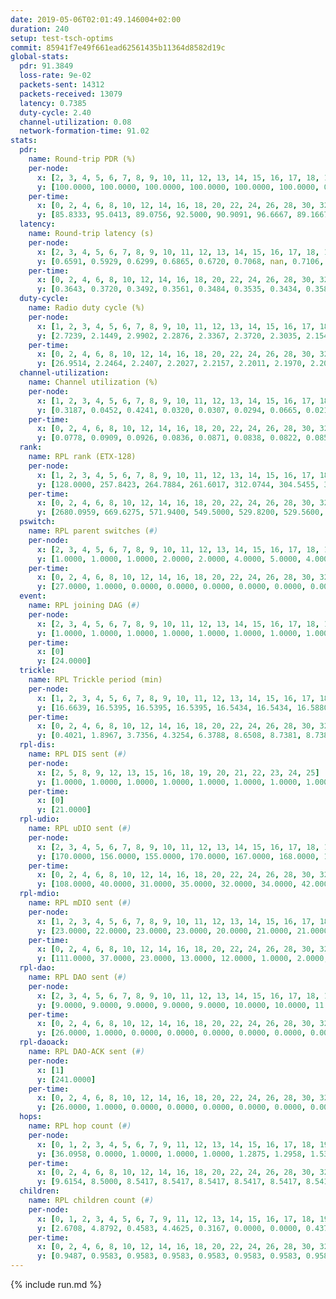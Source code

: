 ```yaml
---
date: 2019-05-06T02:01:49.146004+02:00
duration: 240
setup: test-tsch-optims
commit: 85941f7e49f661ead62561435b11364d8582d19c
global-stats:
  pdr: 91.3849
  loss-rate: 9e-02
  packets-sent: 14312
  packets-received: 13079
  latency: 0.7385
  duty-cycle: 2.40
  channel-utilization: 0.08
  network-formation-time: 91.02
stats:
  pdr:
    name: Round-trip PDR (%)
    per-node:
      x: [2, 3, 4, 5, 6, 7, 8, 9, 10, 11, 12, 13, 14, 15, 16, 17, 18, 19, 20, 21, 22, 23, 24, 25]
      y: [100.0000, 100.0000, 100.0000, 100.0000, 100.0000, 100.0000, 0.0000, 100.0000, 0.0000, 100.0000, 100.0000, 100.0000, 100.0000, 100.0000, 100.0000, 100.0000, 100.0000, 100.0000, 100.0000, 100.0000, 100.0000, 100.0000, 100.0000, 100.0000]
    per-time:
      x: [0, 2, 4, 6, 8, 10, 12, 14, 16, 18, 20, 22, 24, 26, 28, 30, 32, 34, 36, 38, 40, 42, 44, 46, 48, 50, 52, 54, 56, 58, 60, 62, 64, 66, 68, 70, 72, 74, 76, 78, 80, 82, 84, 86, 88, 90, 92, 94, 96, 98, 100, 102, 104, 106, 108, 110, 112, 114, 116, 118, 120, 122, 124, 126, 128, 130, 132, 134, 136, 138, 140, 142, 144, 146, 148, 150, 152, 154, 156, 158, 160, 162, 164, 166, 168, 170, 172, 174, 176, 178, 180, 182, 184, 186, 188, 190, 192, 194, 196, 198, 200, 202, 204, 206, 208, 210, 212, 214, 216, 218, 220, 222, 224, 226, 228, 230, 232, 234, 236, 238, 240]
      y: [85.8333, 95.0413, 89.0756, 92.5000, 90.9091, 96.6667, 89.1667, 91.5966, 90.8333, 88.3333, 92.5620, 93.3333, 87.5000, 95.8333, 91.6667, 90.7563, 84.1667, 90.9091, 87.5000, 86.6667, 95.0000, 90.0000, 97.4790, 89.2562, 97.5000, 89.1667, 85.8333, 94.1667, 86.6667, 90.8333, 84.1667, 95.0000, 85.0000, 92.5000, 87.5000, 90.8333, 96.6667, 92.5000, 89.1667, 94.1667, 93.3333, 95.8333, 92.5000, 93.3333, 90.8333, 90.8333, 90.8333, 89.1667, 94.1667, 91.6667, 92.5000, 95.0000, 91.6667, 95.0000, 93.3333, 87.5000, 89.1667, 89.1667, 90.8333, 85.8333, 95.0000, 91.6667, 95.0000, 88.3333, 92.5000, 90.8333, 93.3333, 93.3333, 90.0000, 90.8333, 89.1667, 90.8333, 89.1667, 85.8333, 91.6667, 91.6667, 85.8333, 97.5000, 93.3333, 95.8333, 93.3333, 92.5000, 92.5000, 91.6667, 90.0000, 92.5000, 92.5000, 92.5000, 92.5000, 94.1667, 91.6667, 91.6667, 94.1667, 88.3333, 92.5000, 92.5000, 88.3333, 94.1667, 90.0000, 94.1667, 90.0000, 95.8333, 90.8333, 93.3333, 92.5000, 89.1667, 89.1667, 90.0000, 94.1667, 94.1667, 93.3333, 93.3333, 91.6667, 90.0000, 88.3333, 93.3333, 90.0000, 90.8333, 85.0000, 90.3226, null]
  latency:
    name: Round-trip latency (s)
    per-node:
      x: [2, 3, 4, 5, 6, 7, 8, 9, 10, 11, 12, 13, 14, 15, 16, 17, 18, 19, 20, 21, 22, 23, 24, 25]
      y: [0.6591, 0.5929, 0.6299, 0.6865, 0.6720, 0.7068, nan, 0.7106, nan, 0.7249, 0.6793, 0.6385, 0.8480, 0.7301, 0.7383, 0.7333, 0.7027, 0.7541, 0.7819, 0.7574, 0.8183, 0.8996, 0.9457, 0.8392]
    per-time:
      x: [0, 2, 4, 6, 8, 10, 12, 14, 16, 18, 20, 22, 24, 26, 28, 30, 32, 34, 36, 38, 40, 42, 44, 46, 48, 50, 52, 54, 56, 58, 60, 62, 64, 66, 68, 70, 72, 74, 76, 78, 80, 82, 84, 86, 88, 90, 92, 94, 96, 98, 100, 102, 104, 106, 108, 110, 112, 114, 116, 118, 120, 122, 124, 126, 128, 130, 132, 134, 136, 138, 140, 142, 144, 146, 148, 150, 152, 154, 156, 158, 160, 162, 164, 166, 168, 170, 172, 174, 176, 178, 180, 182, 184, 186, 188, 190, 192, 194, 196, 198, 200, 202, 204, 206, 208, 210, 212, 214, 216, 218, 220, 222, 224, 226, 228, 230, 232, 234, 236, 238, 240]
      y: [0.3643, 0.3720, 0.3492, 0.3561, 0.3484, 0.3535, 0.3434, 0.3587, 0.3476, 0.3915, 0.3434, 0.3467, 0.3146, 0.3622, 0.3349, 0.3436, 0.3432, 0.3367, 0.3340, 0.3503, 0.3335, 0.3645, 0.3520, 0.3471, 0.3333, 0.3566, 0.3218, 0.3397, 0.3576, 0.3506, 0.3009, 0.3316, 0.2999, 0.3295, 0.3099, 0.3235, 0.3416, 0.3196, 0.2905, 0.3089, 0.2873, 0.3005, 0.3083, 0.3032, 0.2772, 0.3175, 0.3010, 0.4770, 0.3365, 0.3218, 0.3387, 0.2762, 0.3398, 0.5343, 0.5542, 0.4868, 0.3453, 0.2948, 0.3348, 0.7609, 0.7924, 0.5664, 0.5511, 0.4515, 0.4244, 0.8117, 1.2745, 1.0560, 0.8437, 0.6439, 0.6053, 0.8583, 1.2523, 1.2685, 1.2416, 0.9556, 0.8301, 0.8905, 1.2550, 1.2526, 1.2651, 1.2832, 1.1722, 1.0219, 1.2454, 1.2757, 1.2463, 1.2557, 1.2476, 1.2627, 1.2477, 1.2688, 1.2661, 1.2616, 1.2555, 1.2717, 1.2415, 1.2560, 1.2573, 1.2422, 1.2416, 1.2515, 1.2629, 1.2539, 1.2533, 1.2529, 1.2295, 1.2740, 1.2726, 1.2553, 1.2626, 1.2604, 1.2725, 1.2650, 1.2521, 1.2508, 1.2578, 1.2502, 1.2287, 1.2293, null]
  duty-cycle:
    name: Radio duty cycle (%)
    per-node:
      x: [1, 2, 3, 4, 5, 6, 7, 8, 9, 10, 11, 12, 13, 14, 15, 16, 17, 18, 19, 20, 21, 22, 23, 24, 25]
      y: [2.7239, 2.1449, 2.9902, 2.2876, 2.3367, 2.3720, 2.3035, 2.1543, 2.2128, 2.3424, 2.2090, 2.3201, 2.6850, 2.2860, 2.4916, 2.2835, 2.3126, 2.5041, 2.4069, 2.4381, 2.3587, 2.5842, 2.4653, 2.4515, 2.4306]
    per-time:
      x: [0, 2, 4, 6, 8, 10, 12, 14, 16, 18, 20, 22, 24, 26, 28, 30, 32, 34, 36, 38, 40, 42, 44, 46, 48, 50, 52, 54, 56, 58, 60, 62, 64, 66, 68, 70, 72, 74, 76, 78, 80, 82, 84, 86, 88, 90, 92, 94, 96, 98, 100, 102, 104, 106, 108, 110, 112, 114, 116, 118, 120, 122, 124, 126, 128, 130, 132, 134, 136, 138, 140, 142, 144, 146, 148, 150, 152, 154, 156, 158, 160, 162, 164, 166, 168, 170, 172, 174, 176, 178, 180, 182, 184, 186, 188, 190, 192, 194, 196, 198, 200, 202, 204, 206, 208, 210, 212, 214, 216, 218, 220, 222, 224, 226, 228, 230, 232, 234, 236, 238]
      y: [26.9514, 2.2464, 2.2407, 2.2027, 2.2157, 2.2011, 2.1970, 2.2057, 2.2196, 2.1891, 2.2106, 2.2028, 2.2114, 2.1796, 2.2597, 2.1991, 2.1936, 2.1939, 2.1852, 2.2033, 2.2043, 2.2242, 2.2207, 2.2456, 2.2075, 2.2676, 2.2219, 2.2010, 2.2547, 2.2089, 2.2206, 2.2048, 2.2333, 2.1886, 2.2176, 2.1794, 2.1834, 2.2000, 2.1767, 2.1982, 2.2000, 2.1823, 2.2115, 2.2041, 2.1734, 2.1669, 2.1837, 2.1743, 2.1791, 2.1933, 2.1689, 2.1840, 2.1810, 2.1772, 2.1752, 2.1908, 2.1814, 2.2095, 2.1943, 2.1670, 2.1909, 2.1997, 2.1837, 2.1950, 2.1969, 2.1985, 2.1854, 2.2029, 2.2014, 2.2017, 2.1759, 2.1995, 2.1810, 2.1876, 2.1814, 2.1968, 2.1889, 2.1801, 2.1851, 2.1826, 2.1981, 2.1938, 2.1889, 2.2036, 2.1997, 2.1910, 2.2151, 2.1931, 2.2026, 2.1795, 2.1922, 2.1881, 2.1966, 2.2013, 2.1889, 2.1890, 2.1873, 2.1686, 2.1863, 2.2085, 2.2059, 2.1911, 2.2095, 2.2212, 2.1943, 2.1802, 2.1920, 2.1725, 2.1902, 2.2057, 2.2039, 2.1960, 2.2157, 2.2020, 2.1876, 2.1838, 2.2082, 2.1912, 2.1873, 2.1678]
  channel-utilization:
    name: Channel utilization (%)
    per-node:
      x: [1, 2, 3, 4, 5, 6, 7, 8, 9, 10, 11, 12, 13, 14, 15, 16, 17, 18, 19, 20, 21, 22, 23, 24, 25]
      y: [0.3187, 0.0452, 0.4241, 0.0320, 0.0307, 0.0294, 0.0665, 0.0217, 0.0382, 0.0877, 0.0323, 0.0676, 0.1744, 0.0329, 0.1210, 0.0337, 0.0723, 0.0972, 0.0482, 0.0416, 0.0333, 0.0443, 0.0358, 0.0306, 0.0304]
    per-time:
      x: [0, 2, 4, 6, 8, 10, 12, 14, 16, 18, 20, 22, 24, 26, 28, 30, 32, 34, 36, 38, 40, 42, 44, 46, 48, 50, 52, 54, 56, 58, 60, 62, 64, 66, 68, 70, 72, 74, 76, 78, 80, 82, 84, 86, 88, 90, 92, 94, 96, 98, 100, 102, 104, 106, 108, 110, 112, 114, 116, 118, 120, 122, 124, 126, 128, 130, 132, 134, 136, 138, 140, 142, 144, 146, 148, 150, 152, 154, 156, 158, 160, 162, 164, 166, 168, 170, 172, 174, 176, 178, 180, 182, 184, 186, 188, 190, 192, 194, 196, 198, 200, 202, 204, 206, 208, 210, 212, 214, 216, 218, 220, 222, 224, 226, 228, 230, 232, 234, 236, 238]
      y: [0.0778, 0.0909, 0.0926, 0.0836, 0.0871, 0.0838, 0.0822, 0.0853, 0.0863, 0.0823, 0.0889, 0.0849, 0.0887, 0.0774, 0.1018, 0.0829, 0.0826, 0.0817, 0.0791, 0.0856, 0.0847, 0.0877, 0.0857, 0.0914, 0.0812, 0.0975, 0.0849, 0.0810, 0.0962, 0.0811, 0.0855, 0.0815, 0.0893, 0.0758, 0.0857, 0.0743, 0.0766, 0.0800, 0.0738, 0.0790, 0.0803, 0.0728, 0.0829, 0.0793, 0.0717, 0.0695, 0.0774, 0.0746, 0.0749, 0.0778, 0.0707, 0.0761, 0.0748, 0.0741, 0.0741, 0.0778, 0.0757, 0.0842, 0.0789, 0.0710, 0.0783, 0.0823, 0.0772, 0.0804, 0.0794, 0.0803, 0.0755, 0.0799, 0.0800, 0.0803, 0.0729, 0.0800, 0.0749, 0.0768, 0.0753, 0.0781, 0.0749, 0.0742, 0.0752, 0.0753, 0.0798, 0.0791, 0.0764, 0.0786, 0.0787, 0.0767, 0.0823, 0.0764, 0.0799, 0.0749, 0.0777, 0.0768, 0.0768, 0.0779, 0.0752, 0.0742, 0.0762, 0.0700, 0.0756, 0.0811, 0.0811, 0.0767, 0.0822, 0.0842, 0.0774, 0.0738, 0.0786, 0.0722, 0.0775, 0.0813, 0.0808, 0.0774, 0.0841, 0.0793, 0.0755, 0.0751, 0.0811, 0.0767, 0.0751, 0.0689]
  rank:
    name: RPL rank (ETX-128)
    per-node:
      x: [1, 2, 3, 4, 5, 6, 7, 8, 9, 10, 11, 12, 13, 14, 15, 16, 17, 18, 19, 20, 21, 22, 23, 24, 25]
      y: [128.0000, 257.8423, 264.7884, 261.6017, 312.0744, 304.5455, 390.0615, 466.1796, 531.4180, 335.6598, 530.4631, 451.0950, 412.5394, 640.3347, 464.6626, 537.0931, 500.3967, 575.8238, 565.9136, 930.2951, 892.3224, 655.3471, 732.7510, 774.2621, 718.4215]
    per-time:
      x: [0, 2, 4, 6, 8, 10, 12, 14, 16, 18, 20, 22, 24, 26, 28, 30, 32, 34, 36, 38, 40, 42, 44, 46, 48, 50, 52, 54, 56, 58, 60, 62, 64, 66, 68, 70, 72, 74, 76, 78, 80, 82, 84, 86, 88, 90, 92, 94, 96, 98, 100, 102, 104, 106, 108, 110, 112, 114, 116, 118, 120, 122, 124, 126, 128, 130, 132, 134, 136, 138, 140, 142, 144, 146, 148, 150, 152, 154, 156, 158, 160, 162, 164, 166, 168, 170, 172, 174, 176, 178, 180, 182, 184, 186, 188, 190, 192, 194, 196, 198, 200, 202, 204, 206, 208, 210, 212, 214, 216, 218, 220, 222, 224, 226, 228, 230, 232, 234, 236, 238]
      y: [2680.0959, 669.6275, 571.9400, 549.5000, 529.8200, 529.5600, 562.3000, 576.1400, 556.5400, 562.6200, 565.1373, 561.6038, 535.1176, 525.5600, 539.1400, 560.8200, 571.2600, 573.0200, 577.8800, 577.2885, 589.6604, 568.4038, 552.8600, 544.0400, 553.2692, 506.1346, 493.4400, 495.9000, 505.1176, 498.6000, 498.6667, 515.6078, 504.5882, 506.5000, 497.0192, 495.7255, 491.5769, 491.9615, 483.6000, 482.4800, 476.7885, 468.4902, 461.6275, 453.2200, 453.8000, 452.5400, 452.0980, 457.9400, 460.0000, 452.2000, 448.5200, 453.4400, 456.1800, 451.8200, 463.8800, 459.2115, 451.2000, 466.0980, 460.4902, 451.2600, 450.0600, 448.7255, 455.1600, 453.6667, 450.9020, 453.3600, 450.9400, 450.2200, 447.1800, 447.2000, 446.4902, 442.7400, 443.5000, 444.2549, 444.4000, 447.0196, 447.5000, 459.1200, 452.6800, 447.6667, 451.2941, 452.7800, 459.2353, 450.9400, 449.6000, 456.0200, 450.8235, 448.4000, 445.6471, 439.1176, 444.9400, 443.6200, 441.5600, 438.4200, 439.1800, 438.5000, 436.7600, 442.1400, 439.6600, 443.6863, 445.0000, 447.5600, 449.5600, 469.2400, 462.9600, 462.0000, 456.9038, 447.5385, 440.8800, 440.2800, 446.2800, 454.2200, 452.0600, 454.0400, 454.6800, 456.3529, 462.9808, 469.0400, 468.9400, 455.3333]
  pswitch:
    name: RPL parent switches (#)
    per-node:
      x: [2, 3, 4, 5, 6, 7, 8, 9, 10, 11, 12, 13, 14, 15, 16, 17, 18, 19, 20, 21, 22, 23, 24, 25]
      y: [1.0000, 1.0000, 1.0000, 2.0000, 2.0000, 4.0000, 5.0000, 4.0000, 1.0000, 4.0000, 2.0000, 1.0000, 8.0000, 3.0000, 7.0000, 2.0000, 4.0000, 3.0000, 4.0000, 5.0000, 3.0000, 6.0000, 9.0000, 3.0000]
    per-time:
      x: [0, 2, 4, 6, 8, 10, 12, 14, 16, 18, 20, 22, 24, 26, 28, 30, 32, 34, 36, 38, 40, 42, 44, 46, 48, 50, 52, 54, 56, 58, 60, 62, 64, 66, 68, 70, 72, 74, 76, 78, 80, 82, 84, 86, 88, 90, 92, 94, 96, 98, 100, 102, 104, 106, 108, 110, 112, 114, 116, 118, 120, 122, 124, 126, 128, 130, 132, 134, 136, 138, 140, 142, 144, 146, 148, 150, 152, 154, 156, 158, 160, 162, 164, 166, 168, 170, 172, 174, 176, 178, 180, 182, 184, 186, 188, 190, 192, 194, 196, 198, 200, 202, 204, 206, 208, 210, 212, 214, 216, 218, 220, 222, 224, 226, 228, 230, 232, 234, 236, 238]
      y: [27.0000, 1.0000, 0.0000, 0.0000, 0.0000, 0.0000, 0.0000, 0.0000, 0.0000, 0.0000, 1.0000, 3.0000, 1.0000, 0.0000, 0.0000, 0.0000, 0.0000, 0.0000, 0.0000, 2.0000, 3.0000, 2.0000, 0.0000, 0.0000, 2.0000, 2.0000, 0.0000, 0.0000, 1.0000, 0.0000, 1.0000, 1.0000, 1.0000, 0.0000, 2.0000, 1.0000, 2.0000, 2.0000, 0.0000, 0.0000, 2.0000, 1.0000, 1.0000, 0.0000, 0.0000, 0.0000, 1.0000, 0.0000, 0.0000, 0.0000, 0.0000, 0.0000, 0.0000, 0.0000, 0.0000, 2.0000, 0.0000, 1.0000, 1.0000, 0.0000, 0.0000, 1.0000, 0.0000, 1.0000, 1.0000, 0.0000, 0.0000, 0.0000, 0.0000, 0.0000, 1.0000, 0.0000, 0.0000, 1.0000, 0.0000, 1.0000, 0.0000, 0.0000, 0.0000, 1.0000, 1.0000, 0.0000, 1.0000, 0.0000, 0.0000, 0.0000, 1.0000, 0.0000, 1.0000, 1.0000, 0.0000, 0.0000, 0.0000, 0.0000, 0.0000, 0.0000, 0.0000, 0.0000, 0.0000, 1.0000, 0.0000, 0.0000, 0.0000, 0.0000, 0.0000, 0.0000, 2.0000, 2.0000, 0.0000, 0.0000, 0.0000, 0.0000, 0.0000, 0.0000, 0.0000, 1.0000, 2.0000, 0.0000, 0.0000, 1.0000]
  event:
    name: RPL joining DAG (#)
    per-node:
      x: [2, 3, 4, 5, 6, 7, 8, 9, 10, 11, 12, 13, 14, 15, 16, 17, 18, 19, 20, 21, 22, 23, 24, 25]
      y: [1.0000, 1.0000, 1.0000, 1.0000, 1.0000, 1.0000, 1.0000, 1.0000, 1.0000, 1.0000, 1.0000, 1.0000, 1.0000, 1.0000, 1.0000, 1.0000, 1.0000, 1.0000, 1.0000, 1.0000, 1.0000, 1.0000, 1.0000, 1.0000]
    per-time:
      x: [0]
      y: [24.0000]
  trickle:
    name: RPL Trickle period (min)
    per-node:
      x: [1, 2, 3, 4, 5, 6, 7, 8, 9, 10, 11, 12, 13, 14, 15, 16, 17, 18, 19, 20, 21, 22, 23, 24, 25]
      y: [16.6639, 16.5395, 16.5395, 16.5395, 16.5434, 16.5434, 16.5880, 16.5548, 16.4797, 16.5395, 16.4797, 16.5344, 16.5304, 16.3526, 16.5306, 16.5484, 16.4714, 16.5345, 16.5306, 16.5345, 16.5384, 16.5806, 16.6094, 16.6023, 16.5987]
    per-time:
      x: [0, 2, 4, 6, 8, 10, 12, 14, 16, 18, 20, 22, 24, 26, 28, 30, 32, 34, 36, 38, 40, 42, 44, 46, 48, 50, 52, 54, 56, 58, 60, 62, 64, 66, 68, 70, 72, 74, 76, 78, 80, 82, 84, 86, 88, 90, 92, 94, 96, 98, 100, 102, 104, 106, 108, 110, 112, 114, 116, 118, 120, 122, 124, 126, 128, 130, 132, 134, 136, 138, 140, 142, 144, 146, 148, 150, 152, 154, 156, 158, 160, 162, 164, 166, 168, 170, 172, 174, 176, 178, 180, 182, 184, 186, 188, 190, 192, 194, 196, 198, 200, 202, 204, 206, 208, 210, 212, 214, 216, 218, 220, 222, 224, 226, 228, 230, 232, 234, 236, 238]
      y: [0.4021, 1.8967, 3.7356, 4.3254, 6.3788, 8.6508, 8.7381, 8.7381, 9.0877, 17.1267, 17.4763, 17.4763, 17.4763, 17.4763, 17.4763, 17.4763, 17.4763, 17.4763, 17.4763, 17.4763, 17.4763, 17.4763, 17.4763, 17.4763, 17.4763, 17.4763, 17.4763, 17.4763, 17.4763, 17.4763, 17.4763, 17.4763, 17.4763, 17.4763, 17.4763, 17.4763, 17.4763, 17.4763, 17.4763, 17.4763, 17.4763, 17.4763, 17.4763, 17.4763, 17.4763, 17.4763, 17.4763, 17.4763, 17.4763, 17.4763, 17.4763, 17.4763, 17.4763, 17.4763, 17.4763, 17.4763, 17.4763, 17.4763, 17.4763, 17.4763, 17.4763, 17.4763, 17.4763, 17.4763, 17.4763, 17.4763, 17.4763, 17.4763, 17.4763, 17.4763, 17.4763, 17.4763, 17.4763, 17.4763, 17.4763, 17.4763, 17.4763, 17.4763, 17.4763, 17.4763, 17.4763, 17.4763, 17.4763, 17.4763, 17.4763, 17.4763, 17.4763, 17.4763, 17.4763, 17.4763, 17.4763, 17.4763, 17.4763, 17.4763, 17.4763, 17.4763, 17.4763, 17.4763, 17.4763, 17.4763, 17.4763, 17.4763, 17.4763, 17.4763, 17.4763, 17.4763, 17.4763, 17.4763, 17.4763, 17.4763, 17.4763, 17.4763, 17.4763, 17.4763, 17.4763, 17.4763, 17.4763, 17.4763, 17.4763, 17.4763]
  rpl-dis:
    name: RPL DIS sent (#)
    per-node:
      x: [2, 5, 8, 9, 12, 13, 15, 16, 18, 19, 20, 21, 22, 23, 24, 25]
      y: [1.0000, 1.0000, 1.0000, 1.0000, 1.0000, 1.0000, 1.0000, 1.0000, 1.0000, 1.0000, 1.0000, 1.0000, 3.0000, 2.0000, 2.0000, 2.0000]
    per-time:
      x: [0]
      y: [21.0000]
  rpl-udio:
    name: RPL uDIO sent (#)
    per-node:
      x: [2, 3, 4, 5, 6, 7, 8, 9, 10, 11, 12, 13, 14, 15, 16, 17, 18, 19, 20, 21, 22, 23, 24, 25]
      y: [170.0000, 156.0000, 155.0000, 170.0000, 167.0000, 168.0000, 169.0000, 160.0000, 173.0000, 162.0000, 163.0000, 160.0000, 170.0000, 139.0000, 173.0000, 169.0000, 167.0000, 174.0000, 171.0000, 167.0000, 163.0000, 170.0000, 164.0000, 173.0000]
    per-time:
      x: [0, 2, 4, 6, 8, 10, 12, 14, 16, 18, 20, 22, 24, 26, 28, 30, 32, 34, 36, 38, 40, 42, 44, 46, 48, 50, 52, 54, 56, 58, 60, 62, 64, 66, 68, 70, 72, 74, 76, 78, 80, 82, 84, 86, 88, 90, 92, 94, 96, 98, 100, 102, 104, 106, 108, 110, 112, 114, 116, 118, 120, 122, 124, 126, 128, 130, 132, 134, 136, 138, 140, 142, 144, 146, 148, 150, 152, 154, 156, 158, 160, 162, 164, 166, 168, 170, 172, 174, 176, 178, 180, 182, 184, 186, 188, 190, 192, 194, 196, 198, 200, 202, 204, 206, 208, 210, 212, 214, 216, 218, 220, 222, 224, 226, 228, 230, 232, 234, 236, 238, 240]
      y: [108.0000, 40.0000, 31.0000, 35.0000, 32.0000, 34.0000, 42.0000, 30.0000, 33.0000, 34.0000, 34.0000, 30.0000, 36.0000, 30.0000, 37.0000, 29.0000, 35.0000, 39.0000, 32.0000, 38.0000, 32.0000, 32.0000, 32.0000, 30.0000, 35.0000, 31.0000, 31.0000, 33.0000, 29.0000, 32.0000, 35.0000, 30.0000, 29.0000, 34.0000, 27.0000, 34.0000, 28.0000, 27.0000, 35.0000, 31.0000, 32.0000, 33.0000, 30.0000, 29.0000, 32.0000, 34.0000, 34.0000, 29.0000, 31.0000, 36.0000, 29.0000, 32.0000, 31.0000, 33.0000, 30.0000, 33.0000, 36.0000, 30.0000, 34.0000, 32.0000, 40.0000, 34.0000, 29.0000, 31.0000, 34.0000, 37.0000, 31.0000, 28.0000, 40.0000, 33.0000, 32.0000, 34.0000, 28.0000, 29.0000, 34.0000, 35.0000, 29.0000, 34.0000, 32.0000, 31.0000, 29.0000, 34.0000, 29.0000, 34.0000, 35.0000, 30.0000, 33.0000, 35.0000, 34.0000, 30.0000, 30.0000, 34.0000, 29.0000, 28.0000, 37.0000, 26.0000, 30.0000, 32.0000, 31.0000, 30.0000, 29.0000, 38.0000, 34.0000, 35.0000, 31.0000, 37.0000, 30.0000, 35.0000, 30.0000, 30.0000, 37.0000, 31.0000, 36.0000, 34.0000, 30.0000, 31.0000, 34.0000, 31.0000, 34.0000, 31.0000, 4.0000]
  rpl-mdio:
    name: RPL mDIO sent (#)
    per-node:
      x: [1, 2, 3, 4, 5, 6, 7, 8, 9, 10, 11, 12, 13, 14, 15, 16, 17, 18, 19, 20, 21, 22, 23, 24, 25]
      y: [23.0000, 22.0000, 23.0000, 23.0000, 20.0000, 21.0000, 21.0000, 21.0000, 21.0000, 22.0000, 20.0000, 20.0000, 21.0000, 25.0000, 22.0000, 21.0000, 21.0000, 21.0000, 21.0000, 21.0000, 22.0000, 21.0000, 20.0000, 20.0000, 20.0000]
    per-time:
      x: [0, 2, 4, 6, 8, 10, 12, 14, 16, 18, 20, 22, 24, 26, 28, 30, 32, 34, 36, 38, 40, 42, 44, 46, 48, 50, 52, 54, 56, 58, 60, 62, 64, 66, 68, 70, 72, 74, 76, 78, 80, 82, 84, 86, 88, 90, 92, 94, 96, 98, 100, 102, 104, 106, 108, 110, 112, 114, 116, 118, 120, 122, 124, 126, 128, 130, 132, 134, 136, 138, 140, 142, 144, 146, 148, 150, 152, 154, 156, 158, 160, 162, 164, 166, 168, 170, 172, 174, 176, 178, 180, 182, 184, 186, 188, 190, 192, 194, 196, 198, 200, 202, 204, 206, 208, 210, 212, 214, 216, 218, 220, 222, 224, 226, 228, 230, 232, 234, 236, 238]
      y: [111.0000, 37.0000, 23.0000, 13.0000, 12.0000, 1.0000, 2.0000, 7.0000, 15.0000, 1.0000, 0.0000, 0.0000, 0.0000, 0.0000, 10.0000, 5.0000, 6.0000, 3.0000, 1.0000, 0.0000, 0.0000, 0.0000, 5.0000, 10.0000, 4.0000, 3.0000, 3.0000, 0.0000, 0.0000, 0.0000, 1.0000, 6.0000, 9.0000, 5.0000, 4.0000, 0.0000, 0.0000, 0.0000, 0.0000, 2.0000, 3.0000, 8.0000, 3.0000, 9.0000, 0.0000, 0.0000, 0.0000, 0.0000, 2.0000, 6.0000, 10.0000, 2.0000, 5.0000, 0.0000, 0.0000, 0.0000, 0.0000, 5.0000, 7.0000, 4.0000, 6.0000, 3.0000, 0.0000, 0.0000, 0.0000, 1.0000, 4.0000, 6.0000, 4.0000, 8.0000, 2.0000, 0.0000, 0.0000, 0.0000, 3.0000, 7.0000, 7.0000, 5.0000, 3.0000, 0.0000, 0.0000, 0.0000, 0.0000, 5.0000, 8.0000, 4.0000, 6.0000, 2.0000, 0.0000, 0.0000, 0.0000, 0.0000, 5.0000, 6.0000, 4.0000, 9.0000, 1.0000, 0.0000, 0.0000, 0.0000, 1.0000, 4.0000, 8.0000, 6.0000, 5.0000, 1.0000, 0.0000, 0.0000, 0.0000, 4.0000, 2.0000, 7.0000, 6.0000, 6.0000, 0.0000, 0.0000, 0.0000, 0.0000, 5.0000, 6.0000]
  rpl-dao:
    name: RPL DAO sent (#)
    per-node:
      x: [2, 3, 4, 5, 6, 7, 8, 9, 10, 11, 12, 13, 14, 15, 16, 17, 18, 19, 20, 21, 22, 23, 24, 25]
      y: [9.0000, 9.0000, 9.0000, 9.0000, 9.0000, 10.0000, 10.0000, 11.0000, 9.0000, 10.0000, 9.0000, 9.0000, 12.0000, 10.0000, 12.0000, 10.0000, 10.0000, 9.0000, 10.0000, 11.0000, 10.0000, 12.0000, 12.0000, 10.0000]
    per-time:
      x: [0, 2, 4, 6, 8, 10, 12, 14, 16, 18, 20, 22, 24, 26, 28, 30, 32, 34, 36, 38, 40, 42, 44, 46, 48, 50, 52, 54, 56, 58, 60, 62, 64, 66, 68, 70, 72, 74, 76, 78, 80, 82, 84, 86, 88, 90, 92, 94, 96, 98, 100, 102, 104, 106, 108, 110, 112, 114, 116, 118, 120, 122, 124, 126, 128, 130, 132, 134, 136, 138, 140, 142, 144, 146, 148, 150, 152, 154, 156, 158, 160, 162, 164, 166, 168, 170, 172, 174, 176, 178, 180, 182, 184, 186, 188, 190, 192, 194, 196, 198, 200, 202, 204, 206, 208, 210, 212, 214, 216, 218, 220, 222, 224, 226, 228, 230, 232, 234, 236, 238]
      y: [26.0000, 1.0000, 0.0000, 0.0000, 0.0000, 0.0000, 0.0000, 0.0000, 0.0000, 0.0000, 1.0000, 3.0000, 1.0000, 0.0000, 19.0000, 0.0000, 0.0000, 0.0000, 0.0000, 2.0000, 3.0000, 2.0000, 0.0000, 0.0000, 2.0000, 3.0000, 1.0000, 0.0000, 14.0000, 1.0000, 1.0000, 1.0000, 1.0000, 0.0000, 2.0000, 2.0000, 2.0000, 2.0000, 0.0000, 2.0000, 2.0000, 1.0000, 4.0000, 7.0000, 1.0000, 0.0000, 1.0000, 0.0000, 2.0000, 1.0000, 1.0000, 2.0000, 0.0000, 2.0000, 1.0000, 3.0000, 2.0000, 10.0000, 2.0000, 0.0000, 1.0000, 1.0000, 2.0000, 1.0000, 3.0000, 0.0000, 0.0000, 0.0000, 0.0000, 4.0000, 3.0000, 8.0000, 1.0000, 2.0000, 0.0000, 1.0000, 0.0000, 2.0000, 3.0000, 1.0000, 1.0000, 0.0000, 1.0000, 1.0000, 2.0000, 5.0000, 6.0000, 2.0000, 1.0000, 1.0000, 0.0000, 2.0000, 3.0000, 0.0000, 0.0000, 0.0000, 1.0000, 0.0000, 3.0000, 3.0000, 9.0000, 2.0000, 0.0000, 2.0000, 0.0000, 2.0000, 3.0000, 4.0000, 0.0000, 0.0000, 0.0000, 1.0000, 1.0000, 1.0000, 8.0000, 1.0000, 4.0000, 2.0000, 0.0000, 2.0000]
  rpl-daoack:
    name: RPL DAO-ACK sent (#)
    per-node:
      x: [1]
      y: [241.0000]
    per-time:
      x: [0, 2, 4, 6, 8, 10, 12, 14, 16, 18, 20, 22, 24, 26, 28, 30, 32, 34, 36, 38, 40, 42, 44, 46, 48, 50, 52, 54, 56, 58, 60, 62, 64, 66, 68, 70, 72, 74, 76, 78, 80, 82, 84, 86, 88, 90, 92, 94, 96, 98, 100, 102, 104, 106, 108, 110, 112, 114, 116, 118, 120, 122, 124, 126, 128, 130, 132, 134, 136, 138, 140, 142, 144, 146, 148, 150, 152, 154, 156, 158, 160, 162, 164, 166, 168, 170, 172, 174, 176, 178, 180, 182, 184, 186, 188, 190, 192, 194, 196, 198, 200, 202, 204, 206, 208, 210, 212, 214, 216, 218, 220, 222, 224, 226, 228, 230, 232, 234, 236, 238]
      y: [26.0000, 1.0000, 0.0000, 0.0000, 0.0000, 0.0000, 0.0000, 0.0000, 0.0000, 0.0000, 1.0000, 3.0000, 1.0000, 0.0000, 19.0000, 0.0000, 0.0000, 0.0000, 0.0000, 2.0000, 3.0000, 2.0000, 0.0000, 0.0000, 2.0000, 3.0000, 1.0000, 0.0000, 14.0000, 1.0000, 1.0000, 1.0000, 1.0000, 0.0000, 2.0000, 2.0000, 2.0000, 2.0000, 0.0000, 2.0000, 2.0000, 1.0000, 4.0000, 7.0000, 1.0000, 0.0000, 1.0000, 0.0000, 2.0000, 1.0000, 1.0000, 2.0000, 0.0000, 2.0000, 1.0000, 3.0000, 2.0000, 10.0000, 2.0000, 0.0000, 1.0000, 1.0000, 2.0000, 1.0000, 3.0000, 0.0000, 0.0000, 0.0000, 0.0000, 4.0000, 3.0000, 9.0000, 0.0000, 2.0000, 0.0000, 1.0000, 0.0000, 2.0000, 3.0000, 1.0000, 1.0000, 0.0000, 1.0000, 1.0000, 3.0000, 4.0000, 6.0000, 2.0000, 1.0000, 1.0000, 0.0000, 2.0000, 3.0000, 0.0000, 0.0000, 0.0000, 1.0000, 0.0000, 3.0000, 3.0000, 9.0000, 2.0000, 0.0000, 2.0000, 0.0000, 2.0000, 3.0000, 4.0000, 0.0000, 0.0000, 0.0000, 1.0000, 1.0000, 1.0000, 8.0000, 1.0000, 4.0000, 2.0000, 0.0000, 2.0000]
  hops:
    name: RPL hop count (#)
    per-node:
      x: [0, 1, 2, 3, 4, 5, 6, 7, 9, 11, 12, 13, 14, 15, 16, 17, 18, 19, 20, 21, 22, 23, 24, 25]
      y: [36.0958, 0.0000, 1.0000, 1.0000, 1.0000, 1.2875, 1.2958, 1.5375, 32.8000, 36.4000, 2.0000, 2.0000, 6.7500, 2.2845, 2.5500, 2.0000, 3.0000, 3.0000, 3.0879, 3.0879, 3.2845, 4.0293, 4.1925, 4.0000]
    per-time:
      x: [0, 2, 4, 6, 8, 10, 12, 14, 16, 18, 20, 22, 24, 26, 28, 30, 32, 34, 36, 38, 40, 42, 44, 46, 48, 50, 52, 54, 56, 58, 60, 62, 64, 66, 68, 70, 72, 74, 76, 78, 80, 82, 84, 86, 88, 90, 92, 94, 96, 98, 100, 102, 104, 106, 108, 110, 112, 114, 116, 118, 120, 122, 124, 126, 128, 130, 132, 134, 136, 138, 140, 142, 144, 146, 148, 150, 152, 154, 156, 158, 160, 162, 164, 166, 168, 170, 172, 174, 176, 178, 180, 182, 184, 186, 188, 190, 192, 194, 196, 198, 200, 202, 204, 206, 208, 210, 212, 214, 216, 218, 220, 222, 224, 226, 228, 230, 232, 234, 236, 238]
      y: [9.6154, 8.5000, 8.5417, 8.5417, 8.5417, 8.5417, 8.5417, 8.5417, 8.5417, 8.5417, 8.5833, 8.5417, 8.5000, 8.5000, 8.5000, 8.5000, 8.5000, 8.5000, 8.5000, 8.5417, 8.5000, 8.6042, 8.6667, 8.6667, 8.6667, 8.6667, 8.6667, 8.6667, 8.6667, 8.6667, 8.6667, 8.6458, 8.5833, 8.5833, 8.4792, 8.3542, 10.3333, 6.3125, 2.2917, 2.2917, 2.2917, 2.2917, 2.2917, 2.2917, 2.2917, 2.2917, 2.2917, 2.2917, 2.2917, 2.2917, 2.2917, 2.2917, 2.2917, 2.2917, 2.2917, 2.3125, 2.3333, 2.3333, 2.3333, 2.3333, 2.3333, 5.3542, 8.3750, 8.3750, 8.3750, 8.3750, 8.3750, 8.3750, 8.3750, 8.3750, 8.3750, 8.3750, 8.3750, 8.3542, 8.3333, 8.3333, 2.2917, 2.2917, 2.2917, 2.2917, 2.2917, 2.2917, 2.2917, 2.2917, 2.2917, 2.2917, 2.2917, 2.2917, 5.3125, 8.3333, 8.3333, 8.3333, 8.3333, 8.3333, 8.3333, 8.3333, 8.3333, 8.3333, 8.3333, 10.3333, 10.3333, 10.3333, 10.3333, 10.3333, 10.3333, 10.3333, 8.3333, 6.3333, 6.3333, 6.3333, 6.3333, 6.3333, 6.3333, 6.3333, 6.3333, 7.3333, 8.3333, 8.3333, 8.3333, 8.3333]
  children:
    name: RPL children count (#)
    per-node:
      x: [0, 1, 2, 3, 4, 5, 6, 7, 9, 11, 12, 13, 14, 15, 16, 17, 18, 19, 20, 21, 22, 23, 24, 25]
      y: [2.6708, 4.8792, 0.4583, 4.4625, 0.3167, 0.0000, 0.0000, 0.4375, 0.0625, 0.0000, 0.3750, 2.5250, 0.0000, 2.5774, 0.0333, 0.8583, 2.1464, 0.4017, 0.2343, 0.0460, 0.4184, 0.0837, 0.0000, 0.0000]
    per-time:
      x: [0, 2, 4, 6, 8, 10, 12, 14, 16, 18, 20, 22, 24, 26, 28, 30, 32, 34, 36, 38, 40, 42, 44, 46, 48, 50, 52, 54, 56, 58, 60, 62, 64, 66, 68, 70, 72, 74, 76, 78, 80, 82, 84, 86, 88, 90, 92, 94, 96, 98, 100, 102, 104, 106, 108, 110, 112, 114, 116, 118, 120, 122, 124, 126, 128, 130, 132, 134, 136, 138, 140, 142, 144, 146, 148, 150, 152, 154, 156, 158, 160, 162, 164, 166, 168, 170, 172, 174, 176, 178, 180, 182, 184, 186, 188, 190, 192, 194, 196, 198, 200, 202, 204, 206, 208, 210, 212, 214, 216, 218, 220, 222, 224, 226, 228, 230, 232, 234, 236, 238]
      y: [0.9487, 0.9583, 0.9583, 0.9583, 0.9583, 0.9583, 0.9583, 0.9583, 0.9583, 0.9583, 0.9583, 0.9583, 0.9583, 0.9583, 0.9583, 0.9583, 0.9583, 0.9583, 0.9583, 0.9583, 0.9583, 0.9583, 0.9583, 0.9583, 0.9583, 0.9583, 0.9583, 0.9583, 0.9583, 0.9583, 0.9583, 0.9583, 0.9583, 0.9583, 0.9583, 0.9583, 0.9583, 0.9583, 0.9583, 0.9583, 0.9583, 0.9583, 0.9583, 0.9583, 0.9583, 0.9583, 0.9583, 0.9583, 0.9583, 0.9583, 0.9583, 0.9583, 0.9583, 0.9583, 0.9583, 0.9583, 0.9583, 0.9583, 0.9583, 0.9583, 0.9583, 0.9583, 0.9583, 0.9583, 0.9583, 0.9583, 0.9583, 0.9583, 0.9583, 0.9583, 0.9583, 0.9583, 0.9583, 0.9583, 0.9583, 0.9583, 0.9583, 0.9583, 0.9583, 0.9583, 0.9583, 0.9583, 0.9583, 0.9583, 0.9583, 0.9583, 0.9583, 0.9583, 0.9583, 0.9583, 0.9583, 0.9583, 0.9583, 0.9583, 0.9583, 0.9583, 0.9583, 0.9583, 0.9583, 0.9583, 0.9583, 0.9583, 0.9583, 0.9583, 0.9583, 0.9583, 0.9583, 0.9583, 0.9583, 0.9583, 0.9583, 0.9583, 0.9583, 0.9583, 0.9583, 0.9583, 0.9583, 0.9583, 0.9583, 0.9583]
---
```


{% include run.md %}
